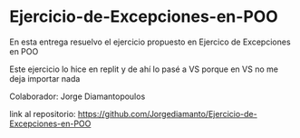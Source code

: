 # Ejercicio-de-Excepciones-en-POO

En esta entrega resuelvo el ejercicio propuesto en Ejercico de Excepciones en POO

Este ejercicio lo hice en replit y de ahí lo pasé a VS porque en VS no me deja importar nada

Colaborador: Jorge Diamantopoulos

link al repositorio: https://github.com/Jorgediamanto/Ejercicio-de-Excepciones-en-POO
